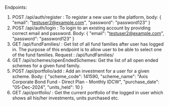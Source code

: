 Endpoints:

1. POST /api/auth/register : To register a new user to the platform, body: 
   {
      "email": "testuser2@example.com",
      "password": "password123"
   }
2. POST /api/auth/login : To login to an existing account by providing correct email and password. Body:
   {
      "email": "testuser2@example.com",
      "password": "password123"
   }
3. GET /api/fundFamilies/ : Get list of all fund families after user has logged in. The purpose of this endpoint is to allow user to be able to select one of the fund families. Request : /api/fundFamilies/
4. GET /api/schemes/openEndedSchemes: Get the list of all open ended schemes for a given fund family.
5. POST /api/portfolio/add : Add an investment for a user for a given scheme. Body: 
  {
      "scheme_code": 141590,
      "scheme_name": "Axis Corporate Bond Fund - Direct Plan - Monthly IDCW",
      "purchase_date": "05-Dec-2024",
      "units_held": 10
  }
6. GET /api/portfolio/ : Get the current portfolio of the logged in user which shows all his/her investments, units purchased etc. 

